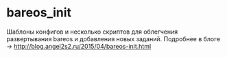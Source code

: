 # bareos_init

Шаблоны конфигов и несколько скриптов для облегчения развертывания bareos и добавления новых заданий.
Подробнее в блоге -> http://blog.angel2s2.ru/2015/04/bareos-init.html

